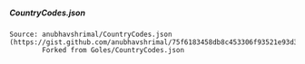 ##### CountryCodes.json
```script
Source: anubhavshrimal/CountryCodes.json (https://gist.github.com/anubhavshrimal/75f6183458db8c453306f93521e93d37)
        Forked from Goles/CountryCodes.json
```
